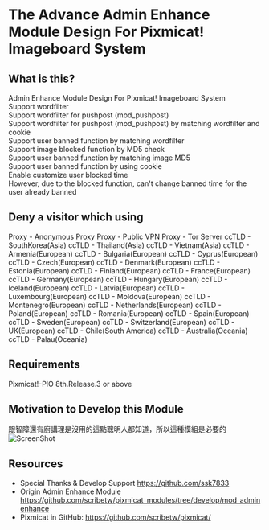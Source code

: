 The Advance Admin Enhance Module Design For Pixmicat! Imageboard System
========

What is this?
-------------
Admin Enhance Module Design For Pixmicat! Imageboard System<br>
Support wordfilter<br>
Support wordfilter for pushpost (mod_pushpost)<br>
Support wordfilter for pushpost (mod_pushpost) by matching wordfilter and cookie<br>
Support user banned function by matching wordfilter<br>
Support image blocked function by MD5 check<br>
Support user banned function by matching image MD5<br>
Support user banned function by using cookie<br>
Enable customize user blocked time<br>
However, due to the blocked function, can't change banned time for the user already banned<br>

Deny a visitor which using
------------
Proxy - Anonymous Proxy
Proxy - Public VPN
Proxy - Tor Server
ccTLD - SouthKorea(Asia)
ccTLD - Thailand(Asia)
ccTLD - Vietnam(Asia)
ccTLD - Armenia(European)
ccTLD - Bulgaria(European)
ccTLD - Cyprus(European)
ccTLD - Czech(European)
ccTLD - Denmark(European)
ccTLD - Estonia(European)
ccTLD - Finland(European)
ccTLD - France(European)
ccTLD - Germany(European)
ccTLD - Hungary(European)
ccTLD - Iceland(European)
ccTLD - Latvia(European)
ccTLD - Luxembourg(European)
ccTLD - Moldova(European)
ccTLD - Montenegro(European)
ccTLD - Netherlands(European)
ccTLD - Poland(European)
ccTLD - Romania(European)
ccTLD - Spain(European)
ccTLD - Sweden(European)
ccTLD - Switzerland(European)
ccTLD - UK(European)
ccTLD - Chile(South America)
ccTLD - Australia(Oceania)
ccTLD - Palau(Oceania)

Requirements
------------
Pixmicat!-PIO 8th.Release.3 or above

Motivation to Develop this Module
---------
跟智障還有廚講理是沒用的這點聰明人都知道，所以這種模組是必要的<br>
![ScreenShot](http://i.imgur.com/uVkyMfN.gif)

Resources
---------
- Special Thanks & Develop Support https://github.com/ssk7833
- Origin Admin Enhance Module https://github.com/scribetw/pixmicat_modules/tree/develop/mod_adminenhance
- Pixmicat in GitHub: https://github.com/scribetw/pixmicat/